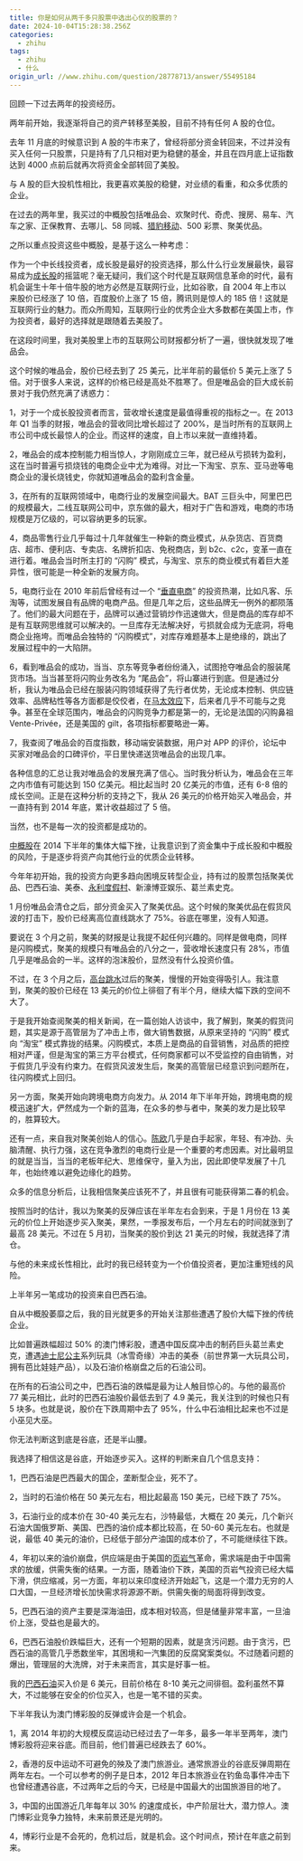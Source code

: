 ```yaml
---
title: 你是如何从两千多只股票中选出心仪的股票的？
date: 2024-10-04T15:28:38.256Z
categories:
  - zhihu
tags:
  - zhihu
  - 什么
origin_url: //www.zhihu.com/question/28778713/answer/55495184
---
```

回顾一下过去两年的投资经历。

两年前开始，我逐渐将自己的资产转移至美股，目前不持有任何 A 股的仓位。

去年 11 月底的时候意识到 A 股的牛市来了，曾经将部分资金转回来，不过并没有买入任何一只股票，只是持有了几只相对更为稳健的基金，并且在四月底上证指数达到 4000 点前后就再次将资金全部转回了美股。

与 A 股的巨大投机性相比，我更喜欢美股的稳健，对业绩的看重，和众多优质的企业。

在过去的两年里，我买过的中概股包括唯品会、欢聚时代、奇虎、搜房、易车、汽车之家、正保教育、去哪儿、58 同城、[猎豹移动](https://zhida.zhihu.com/search?content_id=17605252\&content_type=Answer\&match_order=1\&q=%E7%8C%8E%E8%B1%B9%E7%A7%BB%E5%8A%A8\&zd_token=eyJhbGciOiJIUzI1NiIsInR5cCI6IkpXVCJ9.eyJpc3MiOiJ6aGlkYV9zZXJ2ZXIiLCJleHAiOjE3MjgyMjg1MTQsInEiOiLnjI7osbnnp7vliqgiLCJ6aGlkYV9zb3VyY2UiOiJlbnRpdHkiLCJjb250ZW50X2lkIjoxNzYwNTI1MiwiY29udGVudF90eXBlIjoiQW5zd2VyIiwibWF0Y2hfb3JkZXIiOjEsInpkX3Rva2VuIjpudWxsfQ.I3dyIOxPRP-g-vstoQthozXWjFhD5OS-SkdA6WUfRpo\&zhida_source=entity)、500 彩票、聚美优品。

之所以重点投资这些中概股，是基于这么一种考虑：

作为一个中长线投资者，成长股是最好的投资选择，那么什么行业发展最快，最容易成为[成长股](https://zhida.zhihu.com/search?content_id=17605252\&content_type=Answer\&match_order=2\&q=%E6%88%90%E9%95%BF%E8%82%A1\&zd_token=eyJhbGciOiJIUzI1NiIsInR5cCI6IkpXVCJ9.eyJpc3MiOiJ6aGlkYV9zZXJ2ZXIiLCJleHAiOjE3MjgyMjg1MTQsInEiOiLmiJDplb_ogqEiLCJ6aGlkYV9zb3VyY2UiOiJlbnRpdHkiLCJjb250ZW50X2lkIjoxNzYwNTI1MiwiY29udGVudF90eXBlIjoiQW5zd2VyIiwibWF0Y2hfb3JkZXIiOjIsInpkX3Rva2VuIjpudWxsfQ.ddqRU24ZMZLPoXk99rpKNobHimp_k9bQzOIYJyhmUJ4\&zhida_source=entity)的摇篮呢？毫无疑问，我们这个时代是互联网信息革命的时代，最有机会诞生十年十倍牛股的地方必然是互联网行业，比如谷歌，自 2004 年上市以来股价已经涨了 10 倍，百度股价上涨了 15 倍，腾讯则是惊人的 185 倍！这就是互联网行业的魅力。而众所周知，互联网行业的优秀企业大多数都在美国上市，作为投资者，最好的选择就是跟随着去美股了。

在这段时间里，我对美股里上市的互联网公司财报都分析了一遍，很快就发现了唯品会。

这个时候的唯品会，股价已经去到了 25 美元，比半年前的最低价 5 美元上涨了 5 倍。对于很多人来说，这样的价格已经是高处不胜寒了。但是唯品会的巨大成长前景对于我仍然充满了诱惑力：

1，对于一个成长股投资者而言，营收增长速度是最值得重视的指标之一。在 2013 年 Q1 当季的财报，唯品会的营收同比增长超过了 200%，是当时所有的互联网上市公司中成长最惊人的企业。而这样的速度，自上市以来就一直维持着。

2，唯品会的成本控制能力相当惊人，才刚刚成立三年，就已经从亏损转为盈利，这在当时普遍亏损烧钱的电商企业中尤为难得。对比一下淘宝、京东、亚马逊等电商企业的漫长烧钱史，你就知道唯品会的盈利含金量。

3，在所有的互联网领域中，电商行业的发展空间最大。BAT 三巨头中，阿里巴巴的规模最大，二线互联网公司中，京东做的最大，相对于广告和游戏，电商的市场规模是万亿级的，可以容纳更多的玩家。

4，商品零售行业几乎每过十几年就催生一种新的商业模式，从杂货店、百货商店、超市、便利店、专卖店、名牌折扣店、免税商店，到 b2c、c2c，变革一直在进行着。唯品会当时所主打的 “闪购” 模式，与淘宝、京东的商业模式有着巨大差异性，很可能是一种全新的发展方向。

5，电商行业在 2010 年前后曾经有过一个 “[垂直电商](https://zhida.zhihu.com/search?content_id=17605252\&content_type=Answer\&match_order=1\&q=%E5%9E%82%E7%9B%B4%E7%94%B5%E5%95%86\&zd_token=eyJhbGciOiJIUzI1NiIsInR5cCI6IkpXVCJ9.eyJpc3MiOiJ6aGlkYV9zZXJ2ZXIiLCJleHAiOjE3MjgyMjg1MTQsInEiOiLlnoLnm7TnlLXllYYiLCJ6aGlkYV9zb3VyY2UiOiJlbnRpdHkiLCJjb250ZW50X2lkIjoxNzYwNTI1MiwiY29udGVudF90eXBlIjoiQW5zd2VyIiwibWF0Y2hfb3JkZXIiOjEsInpkX3Rva2VuIjpudWxsfQ.tiWnPf_-NCdgohe4PK8RcmwV4rkF9yA2DsNEVzeksBw\&zhida_source=entity)” 的投资热潮，比如凡客、乐淘等，试图发展自有品牌的电商产品。但是几年之后，这些品牌无一例外的都陨落了。他们的最大问题在于，品牌可以通过营销炒作迅速做大，但是商品的库存却不是有互联网思维就可以解决的。一旦库存无法解决好，亏损就会成为无底洞，将电商企业拖垮。而唯品会独特的 “闪购模式”，对库存难题基本上是绝缘的，跳出了发展过程中的一大陷阱。

6，看到唯品会的成功，当当、京东等竞争者纷纷涌入，试图抢夺唯品会的服装尾货市场。当当甚至将闪购业务改名为 “尾品会”，将山寨进行到底。但是通过分析，我认为唯品会已经在服装闪购领域获得了先行者优势，无论成本控制、供应链效率、品牌粘性等各方面都是佼佼者，在[马太效应](https://zhida.zhihu.com/search?content_id=17605252\&content_type=Answer\&match_order=1\&q=%E9%A9%AC%E5%A4%AA%E6%95%88%E5%BA%94\&zd_token=eyJhbGciOiJIUzI1NiIsInR5cCI6IkpXVCJ9.eyJpc3MiOiJ6aGlkYV9zZXJ2ZXIiLCJleHAiOjE3MjgyMjg1MTQsInEiOiLpqazlpKrmlYjlupQiLCJ6aGlkYV9zb3VyY2UiOiJlbnRpdHkiLCJjb250ZW50X2lkIjoxNzYwNTI1MiwiY29udGVudF90eXBlIjoiQW5zd2VyIiwibWF0Y2hfb3JkZXIiOjEsInpkX3Rva2VuIjpudWxsfQ.09rBz697PukLDKvqW8v_KHEbIOaZlOur2Rj2PFWPRUY\&zhida_source=entity)下，后来者几乎不可能与之竞争。甚至在全球范围内，唯品会的闪购竞争力都是第一的，无论是法国的闪购鼻祖 Vente-Privée，还是美国的 gilt，各项指标都要略逊一筹。

7，我查阅了唯品会的百度指数，移动端安装数据，用户对 APP 的评价，论坛中买家对唯品会的口碑评价，平日里快递送货唯品会的出现几率。

各种信息的汇总让我对唯品会的发展充满了信心。当时我分析认为，唯品会在三年之内市值有可能达到 150 亿美元。相比起当时 20 亿美元的市值，还有 6-8 倍的成长空间。正是在这种分析的支持之下，我从 26 美元的价格开始买入唯品会，并一直持有到 2014 年底，累计收益超过了 5 倍。

当然，也不是每一次的投资都是成功的。

[中概股](https://zhida.zhihu.com/search?content_id=17605252\&content_type=Answer\&match_order=3\&q=%E4%B8%AD%E6%A6%82%E8%82%A1\&zd_token=eyJhbGciOiJIUzI1NiIsInR5cCI6IkpXVCJ9.eyJpc3MiOiJ6aGlkYV9zZXJ2ZXIiLCJleHAiOjE3MjgyMjg1MTQsInEiOiLkuK3mpoLogqEiLCJ6aGlkYV9zb3VyY2UiOiJlbnRpdHkiLCJjb250ZW50X2lkIjoxNzYwNTI1MiwiY29udGVudF90eXBlIjoiQW5zd2VyIiwibWF0Y2hfb3JkZXIiOjMsInpkX3Rva2VuIjpudWxsfQ.CafEkUvQ9goo6LjuUkEFDOjXFhDzlNhJs82jBwhuyQc\&zhida_source=entity)在 2014 下半年的集体大幅下挫，让我意识到了资金集中于成长股和中概股的风险，于是逐步将资产向其他行业的优质企业转移。

今年年初开始，我的投资方向更多趋向困境反转型企业，持有过的股票包括聚美优品、巴西石油、美泰、[永利度假村](https://zhida.zhihu.com/search?content_id=17605252\&content_type=Answer\&match_order=1\&q=%E6%B0%B8%E5%88%A9%E5%BA%A6%E5%81%87%E6%9D%91\&zd_token=eyJhbGciOiJIUzI1NiIsInR5cCI6IkpXVCJ9.eyJpc3MiOiJ6aGlkYV9zZXJ2ZXIiLCJleHAiOjE3MjgyMjg1MTQsInEiOiLmsLjliKnluqblgYfmnZEiLCJ6aGlkYV9zb3VyY2UiOiJlbnRpdHkiLCJjb250ZW50X2lkIjoxNzYwNTI1MiwiY29udGVudF90eXBlIjoiQW5zd2VyIiwibWF0Y2hfb3JkZXIiOjEsInpkX3Rva2VuIjpudWxsfQ.Vc6vWZwwKGFyEDFJxA61GLfwqp63d_V1FVjg54hkfcY\&zhida_source=entity)、新濠博亚娱乐、葛兰素史克。

1 月份唯品会清仓之后，部分资金买入了聚美优品。这个时候的聚美优品在假货风波的打击下，股价已经离高位直线跳水了 75%。谷底在哪里，没有人知道。

要说在 3 个月之前，聚美的财报是让我提不起任何兴趣的。同样是做电商，同样是闪购模式，聚美的规模只有唯品会的八分之一，营收增长速度只有 28%，市值几乎是唯品会的一半。这样的泡沫股价，显然没有什么投资价值。

不过，在 3 个月之后，[高台跳水](https://zhida.zhihu.com/search?content_id=17605252\&content_type=Answer\&match_order=1\&q=%E9%AB%98%E5%8F%B0%E8%B7%B3%E6%B0%B4\&zd_token=eyJhbGciOiJIUzI1NiIsInR5cCI6IkpXVCJ9.eyJpc3MiOiJ6aGlkYV9zZXJ2ZXIiLCJleHAiOjE3MjgyMjg1MTQsInEiOiLpq5jlj7Dot7PmsLQiLCJ6aGlkYV9zb3VyY2UiOiJlbnRpdHkiLCJjb250ZW50X2lkIjoxNzYwNTI1MiwiY29udGVudF90eXBlIjoiQW5zd2VyIiwibWF0Y2hfb3JkZXIiOjEsInpkX3Rva2VuIjpudWxsfQ.pWwpkirSG-39vmvRv-yquGlaDrb_AbDz6iwO2_0qaqw\&zhida_source=entity)过后的聚美，慢慢的开始变得吸引人。我注意到，聚美的股价已经在 13 美元的价位上徘徊了有半个月，继续大幅下跌的空间不大了。

于是我开始查阅聚美的相关新闻，在一篇创始人访谈中，我了解到，聚美的假货问题，其实是源于高管层为了冲击上市，做大销售数据，从原来坚持的 “闪购” 模式向 “淘宝” 模式靠拢的结果。闪购模式，本质上是商品的自营销售，对品质的把控相对严谨，但是淘宝的第三方平台模式，任何商家都可以不受监控的自由销售，对于假货几乎没有约束力。在假货风波发生后，聚美的高管层已经意识到问题所在，往闪购模式上回归。

另一方面，聚美开始向跨境电商方向发力。从 2014 年下半年开始，跨境电商的规模迅速扩大，俨然成为一个新的蓝海，在众多的参与者中，聚美的发力是比较早的，胜算较大。

还有一点，来自我对聚美创始人的信心。[陈欧](https://zhida.zhihu.com/search?content_id=17605252\&content_type=Answer\&match_order=1\&q=%E9%99%88%E6%AC%A7\&zd_token=eyJhbGciOiJIUzI1NiIsInR5cCI6IkpXVCJ9.eyJpc3MiOiJ6aGlkYV9zZXJ2ZXIiLCJleHAiOjE3MjgyMjg1MTQsInEiOiLpmYjmrKciLCJ6aGlkYV9zb3VyY2UiOiJlbnRpdHkiLCJjb250ZW50X2lkIjoxNzYwNTI1MiwiY29udGVudF90eXBlIjoiQW5zd2VyIiwibWF0Y2hfb3JkZXIiOjEsInpkX3Rva2VuIjpudWxsfQ.PSPEEH-YHYEhaGS1GM9yecd0G6cS3nVr31elDWK3DH8\&zhida_source=entity)几乎是白手起家，年轻、有冲劲、头脑清醒、执行力强，这在竞争激烈的电商行业是一个重要的考虑因素。对比最明显的就是当当，当当的老板年纪大、思维保守，量入为出，因此即使早发展了十几年，也始终难以避免边缘化的趋势。

众多的信息分析后，让我相信聚美应该死不了，并且很有可能获得第二春的机会。

按照当时的估计，我以为聚美的反弹应该在半年左右会到来，于是 1 月份在 13 美元的价位上开始逐步买入聚美，果然，一季报发布后，一个月左右的时间就涨到了最高 28 美元。不过在 5 月初，当聚美的股价到达 21 美元的时候，我就选择了清仓。

与他的未来成长性相比，此时的我已经转变为一个价值投资者，更加注重短线的风险。

上半年另一笔成功的投资来自巴西石油。

自从中概股萎靡之后，我的目光就更多的开始关注那些遭遇了股价大幅下挫的传统企业。

比如普遍跌幅超过 50% 的澳门博彩股，遭遇中国反腐冲击的制药巨头葛兰素史克，遭遇[迪士尼公主](https://zhida.zhihu.com/search?content_id=17605252\&content_type=Answer\&match_order=1\&q=%E8%BF%AA%E5%A3%AB%E5%B0%BC%E5%85%AC%E4%B8%BB\&zd_token=eyJhbGciOiJIUzI1NiIsInR5cCI6IkpXVCJ9.eyJpc3MiOiJ6aGlkYV9zZXJ2ZXIiLCJleHAiOjE3MjgyMjg1MTQsInEiOiLov6rlo6vlsLzlhazkuLsiLCJ6aGlkYV9zb3VyY2UiOiJlbnRpdHkiLCJjb250ZW50X2lkIjoxNzYwNTI1MiwiY29udGVudF90eXBlIjoiQW5zd2VyIiwibWF0Y2hfb3JkZXIiOjEsInpkX3Rva2VuIjpudWxsfQ.rIPGtpYpnQJibqOfN5XLZ5N-53hIUy0dVivZ7J4OBm0\&zhida_source=entity)系列玩具（冰雪奇缘）冲击的美泰（前世界第一大玩具公司，拥有芭比娃娃产品），以及石油价格崩盘之后的石油公司。

在所有的石油公司之中，巴西石油的跌幅是最为让人触目惊心的。与他的最高价 77 美元相比，此时的巴西石油股价最低去到了 4.9 美元，我关注到的时候也只有 5 块多。也就是说，股价在下跌周期中去了 95%，什么中石油相比起来也不过是小巫见大巫。

你无法判断这到底是谷底，还是半山腰。

我选择了相信这是谷底，开始逐步买入。这样的判断来自几个信息支持：

1，巴西石油是巴西最大的国企，垄断型企业，死不了。

2，当时的石油价格在 50 美元左右，相比起最高 150 美元，已经下跌了 75%。

3，石油行业的成本价在 30-40 美元左右，沙特最低，大概在 20 美元，几个新兴石油大国俄罗斯、美国、巴西的油价成本都比较高，在 50-60 美元左右。也就是说，最低 40 美元的油价，已经低于部分产油国的成本价了，不可能继续往下跌。

4，年初以来的油价崩盘，供应端是由于美国的[页岩气](https://zhida.zhihu.com/search?content_id=17605252\&content_type=Answer\&match_order=1\&q=%E9%A1%B5%E5%B2%A9%E6%B0%94\&zd_token=eyJhbGciOiJIUzI1NiIsInR5cCI6IkpXVCJ9.eyJpc3MiOiJ6aGlkYV9zZXJ2ZXIiLCJleHAiOjE3MjgyMjg1MTQsInEiOiLpobXlsqnmsJQiLCJ6aGlkYV9zb3VyY2UiOiJlbnRpdHkiLCJjb250ZW50X2lkIjoxNzYwNTI1MiwiY29udGVudF90eXBlIjoiQW5zd2VyIiwibWF0Y2hfb3JkZXIiOjEsInpkX3Rva2VuIjpudWxsfQ.JuUalofasXMtO2cPhXK11VRV_Av9jX1mkYFwkUkEGcI\&zhida_source=entity)革命，需求端是由于中国需求的放缓，供需失衡的结果。一方面，随着油价下跌，美国的页岩气投资已经大幅下滑，供应缩减，另一方面，年初以来印度经济开始起飞，这是一个潜力无穷的人口大国，一旦经济增长加快需求将源源不断。供需失衡的局面将得到改变。

5，巴西石油的资产主要是深海油田，成本相对较高，但是储量非常丰富，一旦油价上涨，受益也是最大的。

6，巴西石油股价跌幅巨大，还有一个短期的因素，就是贪污问题。由于贪污，巴西石油的高管几乎悉数坐牢，其困境和一汽集团的反腐窝案类似。不过随着问题的爆出，管理层的大洗牌，对于未来而言，其实是好事一桩。

我的[巴西石油](https://zhida.zhihu.com/search?content_id=17605252\&content_type=Answer\&match_order=9\&q=%E5%B7%B4%E8%A5%BF%E7%9F%B3%E6%B2%B9\&zd_token=eyJhbGciOiJIUzI1NiIsInR5cCI6IkpXVCJ9.eyJpc3MiOiJ6aGlkYV9zZXJ2ZXIiLCJleHAiOjE3MjgyMjg1MTQsInEiOiLlt7Topb_nn7PmsrkiLCJ6aGlkYV9zb3VyY2UiOiJlbnRpdHkiLCJjb250ZW50X2lkIjoxNzYwNTI1MiwiY29udGVudF90eXBlIjoiQW5zd2VyIiwibWF0Y2hfb3JkZXIiOjksInpkX3Rva2VuIjpudWxsfQ.NpE7bWnTaJ6IjrLOLgp5j11JuiOCdvPWIfjEeTg7dYU\&zhida_source=entity)买入价是 6 美元，目前价格在 8-10 美元之间徘徊。盈利虽然不算大，不过能够在安全的价位买入，也是一笔不错的买卖。

下半年我认为澳门博彩股的反弹或许会是一个机会。

1，离 2014 年初的大规模反腐运动已经过去了一年多，最多一年半至两年，澳门博彩股将迎来谷底。而目前，他们普遍已经跌去了 60%。

2，香港的反中运动不可避免的殃及了澳门旅游业。通常旅游业的谷底反弹周期在两年左右。一个可以参考的例子是日本，2012 年日本旅游业在钓鱼岛事件冲击下也曾经遭遇谷底，不过两年之后的今天，已经是中国最大的出国旅游目的地了。

3，中国的出国游近几年每年以 30% 的速度成长，中产阶层壮大，潜力惊人。澳门博彩业竞争力独特，未来前景还是光明的。

4，博彩行业是不会死的，危机过后，就是机会。这个时间点，预计在年底之前到来。
